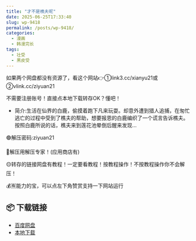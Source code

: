 ```yaml
---
title: "才不是樵夫呢"
date: 2025-06-25T17:33:40
slug: wp-9418
permalink: /posts/wp-9418/
categories:
  - 漫画
  - 韩漫完长
tags:
  - 壮受
  - 黑皮受
---
```


如果两个网盘都没有资源了，看这个网站👉①link3.cc/xianyu21或②vlink.cc/ziyuan21

不需要注册账号！直接点本地下载转存OK？懂吧！

*   简介:生活在仙界的白鹿，偷摸着跑下凡来玩耍。却意外遭到猎人追捕，在匆忙逃亡的过程中受到了樵夫的帮助，想要报恩的白鹿编织了一个谎言告诉樵夫。按照白鹿所说的话，樵夫来到莲花池晕倒后醒来发现…

🟢解压密码:ziyuan21

🔵解压用解压专家！(应用商店有)

🟡转存的链接网盘有教程！一定要看教程！按教程操作！不按教程操作你不会解压！

💰🈶能力的宝，可以点左下角赞赏支持一下网站运行

## 📦 下载链接
- [百度网盘](https://blziyuan21.com/pay-download/9418?key=7d6deab1d8&down_id=0)
- [本地下载](https://blziyuan21.com/pay-download/9418?key=7d6deab1d8&down_id=1)


